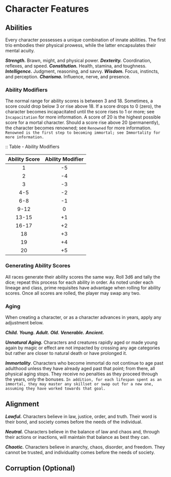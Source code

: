 # Character Features

<!--add copy here-->

## Abilities

Every character possesses a unique combination of innate abilities. The first trio embodies their physical prowess, while the latter encapsulates their mental acuity.

***Strength.*** Brawn, might, and physical power. <!--add copy here-->
***Dexterity.*** Coordination, reflexes, and speed. <!--add copy here-->
***Constitution.*** Health, stamina, and toughness. <!--add copy here-->
***Intelligence.*** Judgment, reasoning, and savvy. <!--add copy here-->
***Wisdom.*** Focus, instincts, and perception. <!--add copy here-->
***Charisma.*** Influence, nerve, and presence. <!--add copy here-->

### Ability Modifiers

The normal range for ability scores is between 3 and 18. Sometimes, a score could drop below 3 or rise above 18. If a score drops to 0 (zero), the character becomes incapacitated until the score rises to 1 or more; see `Incapacitation` for more information. A score of 20 is the highest possible score for a mortal character. Should a score rise above 20 (permanently), the character becomes renowned; see `Renowned` for more information. `Renowned is the first step to becoming immortal; see Immortality for more information.`

:: Table - Ability Modifiers

| Ability Score | Ability Modifier |
| :-----------: | :--------------: |
|       1       |        -5        |
|       2       |        -4        |
|       3       |        -3        |
|      4-5      |        -2        |
|      6-8      |        -1        |
|     9-12      |        0         |
|     13-15     |        +1        |
|     16-17     |        +2        |
|      18       |        +3        |
|      19       |        +4        |
|      20       |        +5        |

### Generating Ability Scores

All races generate their ability scores the same way. Roll 3d6 and tally the dice; repeat this process for each ability in order. As noted under each lineage and class, prime requisites have advantage when rolling for ability scores. Once all scores are rolled, the player may swap any two.

### Aging

When creating a character, or as a character advances in years, apply any adjustment below.

***Child.*** <!--add copy here-->
***Young.*** <!--add copy here-->
***Adult.*** <!--add copy here-->
***Old.*** <!--add copy here; master a skillset-->
***Venerable.*** <!--add copy here-->
***Ancient.*** <!--add copy here-->

***Unnatural Aging.*** Characters and creatures rapidly aged or made young again by magic or effect are not impacted by crossing any age categories but rather are closer to natural death or have prolonged it.

***Immortality***. Characters who become immortal do not continue to age past adulthood unless they have already aged past that point; from there, all physical aging stops. They receive no penalties as they proceed through the years, only the bonuses. `In addition, for each lifespan spent as an immortal, they may master any skillset or swap out for a new one, assuming they have worked towards that goal.`

## Alignment

***Lawful.*** Characters believe in law, justice, order, and truth. Their word is their bond, and society comes before the needs of the individual.

***Neutral.*** Characters believe in the balance of law and chaos and, through their actions or inactions, will maintain that balance as best they can.

***Chaotic.*** Characters believe in anarchy, chaos, disorder, and freedom. They cannot be trusted, and individuality comes before the needs of society.

## Corruption (Optional)

<!--add copy here-->